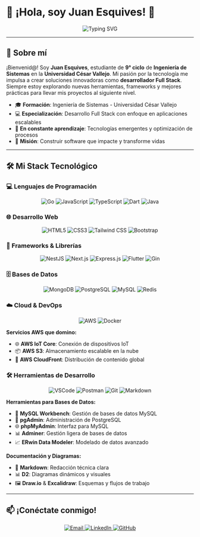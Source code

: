# 👋 ¡Hola, soy Juan Esquives! 🚀

<div align="center">
  <img src="https://readme-typing-svg.herokuapp.com?font=JetBrains+Mono&size=28&duration=2500&pause=800&color=701CBDFF&center=true&vCenter=true&width=650&lines=Estudiante+Apasionado+por+la+Ingeniería;Desarrollador+Full+Stack;Innovador+en+Tecnología+Moderna" alt="Typing SVG" />
</div>

---

## 🌟 Sobre mí

¡Bienvenid@! Soy **Juan Esquives**, estudiante de **9° ciclo** de **Ingeniería de Sistemas** en la **Universidad César Vallejo**. Mi pasión por la tecnología me impulsa a crear soluciones innovadoras como **desarrollador Full Stack**. Siempre estoy explorando nuevas herramientas, frameworks y mejores prácticas para llevar mis proyectos al siguiente nivel.

- 🎓 **Formación**: Ingeniería de Sistemas - Universidad César Vallejo
- 💻 **Especialización**: Desarrollo Full Stack con enfoque en aplicaciones escalables
- 🌱 **En constante aprendizaje**: Tecnologías emergentes y optimización de procesos
- 🎯 **Misión**: Construir software que impacte y transforme vidas

---

## 🛠️ Mi Stack Tecnológico

### 💻 Lenguajes de Programación

<div align="center">
  <img src="https://img.shields.io/badge/Go-00ADD8?style=flat-square&logo=go&logoColor=white" alt="Go"/>
  <img src="https://img.shields.io/badge/JavaScript-F7DF1E?style=flat-square&logo=javascript&logoColor=black" alt="JavaScript"/>
  <img src="https://img.shields.io/badge/TypeScript-007ACC?style=flat-square&logo=typescript&logoColor=white" alt="TypeScript"/>
  <img src="https://img.shields.io/badge/Dart-0175C2?style=flat-square&logo=dart&logoColor=white" alt="Dart"/>
  <img src="https://img.shields.io/badge/Java-ED8B00?style=flat-square&logo=openjdk&logoColor=white" alt="Java"/>
</div>

### 🌐 Desarrollo Web

<div align="center">
  <img src="https://img.shields.io/badge/HTML5-E34F26?style=flat-square&logo=html5&logoColor=white" alt="HTML5"/>
  <img src="https://img.shields.io/badge/CSS3-1572B6?style=flat-square&logo=css3&logoColor=white" alt="CSS3"/>
  <img src="https://img.shields.io/badge/Tailwind_CSS-38B2AC?style=flat-square&logo=tailwind-css&logoColor=white" alt="Tailwind CSS"/>
  <img src="https://img.shields.io/badge/Bootstrap-563D7C?style=flat-square&logo=bootstrap&logoColor=white" alt="Bootstrap"/>
</div>

### 🚀 Frameworks & Librerías

<div align="center">
  <img src="https://img.shields.io/badge/NestJS-E0234E?style=flat-square&logo=nestjs&logoColor=white" alt="NestJS"/>
  <img src="https://img.shields.io/badge/Next.js-000000?style=flat-square&logo=nextdotjs&logoColor=white" alt="Next.js"/>
  <img src="https://img.shields.io/badge/Express.js-000000?style=flat-square&logo=express&logoColor=white" alt="Express.js"/>
  <img src="https://img.shields.io/badge/Flutter-02569B?style=flat-square&logo=flutter&logoColor=white" alt="Flutter"/>
  <img src="https://img.shields.io/badge/Gin-00ADD8?style=flat-square&logo=go&logoColor=white" alt="Gin"/>
</div>

### 🗄️ Bases de Datos

<div align="center">
  <img src="https://img.shields.io/badge/MongoDB-4EA94B?style=flat-square&logo=mongodb&logoColor=white" alt="MongoDB"/>
  <img src="https://img.shields.io/badge/PostgreSQL-316192?style=flat-square&logo=postgresql&logoColor=white" alt="PostgreSQL"/>
  <img src="https://img.shields.io/badge/MySQL-005C84?style=flat-square&logo=mysql&logoColor=white" alt="MySQL"/>
  <img src="https://img.shields.io/badge/Redis-DC382D?style=flat-square&logo=redis&logoColor=white" alt="Redis"/>
</div>

### ☁️ Cloud & DevOps

<div align="center">
  <img src="https://img.shields.io/badge/Amazon_AWS-FF9900?style=flat-square&logo=amazonaws&logoColor=white" alt="AWS"/>
  <img src="https://img.shields.io/badge/Docker-2CA5E0?style=flat-square&logo=docker&logoColor=white" alt="Docker"/>
</div>

**Servicios AWS que domino:**

- 🌐 **AWS IoT Core**: Conexión de dispositivos IoT
- 📦 **AWS S3**: Almacenamiento escalable en la nube
- 🚀 **AWS CloudFront**: Distribución de contenido global

### 🛠️ Herramientas de Desarrollo

<div align="center">
  <img src="https://img.shields.io/badge/VS_Code-0078D4?style=flat-square&logo=visual%20studio%20code&logoColor=white" alt="VSCode"/>
  <img src="https://img.shields.io/badge/Postman-FF6C37?style=flat-square&logo=postman&logoColor=white" alt="Postman"/>
  <img src="https://img.shields.io/badge/Git-F05032?style=flat-square&logo=git&logoColor=white" alt="Git"/>
  <img src="https://img.shields.io/badge/Markdown-000000?style=flat-square&logo=markdown&logoColor=white" alt="Markdown"/>
</div>

**Herramientas para Bases de Datos:**

- 🔧 **MySQL Workbench**: Gestión de bases de datos MySQL
- 🐘 **pgAdmin**: Administración de PostgreSQL
- 🌐 **phpMyAdmin**: Interfaz para MySQL
- 📊 **Adminer**: Gestión ligera de bases de datos
- 📈 **ERwin Data Modeler**: Modelado de datos avanzado

**Documentación y Diagramas:**

- 📝 **Markdown**: Redacción técnica clara
- 📊 **D2**: Diagramas dinámicos y visuales
- 🖼️ **Draw.io** & **Excalidraw**: Esquemas y flujos de trabajo

---

## 📫 ¡Conéctate conmigo!

<div align="center">
  <a href="mailto:jesquivesza@gmail.com">
    <img src="https://img.shields.io/badge/Email-D14836?style=flat-square&logo=gmail&logoColor=white" alt="Email"/>
  </a>
  <a href="https://www.linkedin.com/in/juan-esquives-579397239/">
    <img src="https://img.shields.io/badge/LinkedIn-0077B5?style=flat-square&logo=linkedin&logoColor=white" alt="LinkedIn"/>
  </a>
  <a href="https://github.com/apo-theddy">
    <img src="https://img.shields.io/badge/GitHub-181717?style=flat-square&logo=github&logoColor=white" alt="GitHub"/>
  </a>
</div>
